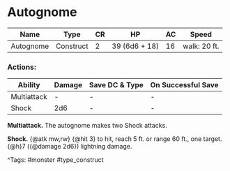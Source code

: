 # Autognome

| Name | Type | CR | HP | AC | Speed |
|------|------|----|----|----|-------|
| Autognome | Construct | 2 | 39 (6d6 + 18) | 16 | walk: 20 ft. |

### Actions:

| Ability | Damage | Save DC & Type | On Successful Save |
|---------|--------|----------------|--------------------|
| Multiattack | - | - | - |
| Shock | 2d6 | - | - |


**Multiattack.** The autognome makes two Shock attacks.

**Shock.** {@atk mw,rw} {@hit 3} to hit, reach 5 ft. or range 60 ft., one target. {@h}7 ({@damage 2d6}) lightning damage.

^Tags: #monster #type_construct
